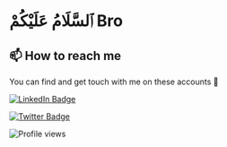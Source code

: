 <!-- Hi -->

<!-- ![](https://github-readme-stats.vercel.app/api?username=akroms&show_icons=true&count_private=true) -->

# ٱلسَّلَامُ عَلَيْكُمْ Bro

## 📫 How to reach me

You can find and get touch with me on these accounts 👀

[![LinkedIn Badge](https://img.shields.io/badge/ermolnik-follow%20on%20linkedin-blue?style=for-the-badge&logo=linkedin)](https://www.linkedin.com/in/akrom-abdulvokhidov-4099881/)

[![Twitter Badge](https://img.shields.io/badge/ermolnik-follow%20on%20twitter-blue?style=for-the-badge&logo=twitter)](https://twitter.com/mr__akrom)

![Profile views](https://gpvc.arturio.dev/akroms)
